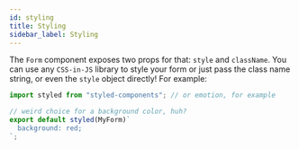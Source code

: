```yaml
---
id: styling
title: Styling
sidebar_label: Styling
---
```


The `Form` component exposes two props for that: `style` and `className`. You can use any `CSS-in-JS` library to style your form or just pass the class name string, or even the `style` object directly! For example:

```js
import styled from "styled-components"; // or emotion, for example

// weird choice for a background color, huh?
export default styled(MyForm)`
  background: red;
`;
```
